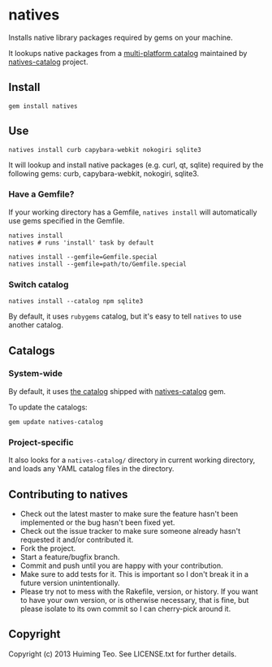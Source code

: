 # natives

Installs native library packages required by gems on your machine.

It lookups native packages from a [multi-platform  catalog](https://github.com/teohm/natives-catalog/blob/master/catalogs/rubygems.yaml) maintained by [natives-catalog](https://github.com/teohm/natives-catalog) project.

## Install

```
gem install natives
```

## Use
```
natives install curb capybara-webkit nokogiri sqlite3
```
It will lookup and install native packages (e.g. curl, qt, sqlite) required by the following gems: curb, capybara-webkit, nokogiri, sqlite3.


### Have a Gemfile?
If your working directory has a Gemfile, `natives install` will automatically use gems specified in the Gemfile.

```
natives install
natives # runs 'install' task by default

natives install --gemfile=Gemfile.special
natives install --gemfile=path/to/Gemfile.special
```

### Switch catalog

```
natives install --catalog npm sqlite3
```
By default, it uses `rubygems` catalog, but it's easy to tell `natives` to use another catalog.

## Catalogs

### System-wide

By default, it uses [the catalog](https://github.com/teohm/natives-catalog/blob/master/catalogs/rubygems.yaml) shipped with [natives-catalog](https://github.com/teohm/natives-catalog) gem.

To update the catalogs:

```
gem update natives-catalog
```

### Project-specific

It also looks for a `natives-catalog/` directory in current working directory, and loads any YAML catalog files in the directory.


## Contributing to natives

* Check out the latest master to make sure the feature hasn't been implemented or the bug hasn't been fixed yet.
* Check out the issue tracker to make sure someone already hasn't requested it and/or contributed it.
* Fork the project.
* Start a feature/bugfix branch.
* Commit and push until you are happy with your contribution.
* Make sure to add tests for it. This is important so I don't break it in a future version unintentionally.
* Please try not to mess with the Rakefile, version, or history. If you want to have your own version, or is otherwise necessary, that is fine, but please isolate to its own commit so I can cherry-pick around it.

## Copyright

Copyright (c) 2013 Huiming Teo. See LICENSE.txt for
further details.


